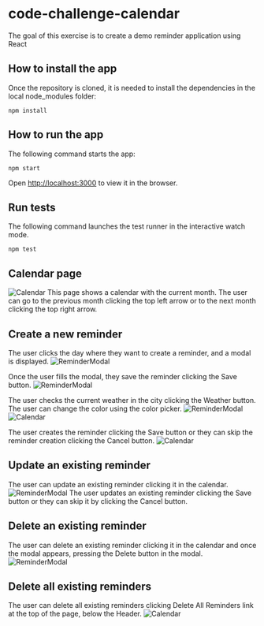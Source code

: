 # code-challenge-calendar

The goal of this exercise is to create a demo reminder application using React

## How to install the app

Once the repository is cloned, it is needed to install the dependencies in the local node_modules folder:

`npm install`

## How to run the app

The following command starts the app:

`npm start`

Open [http://localhost:3000](http://localhost:3000) to view it in the browser.

## Run tests

The following command launches the test runner in the interactive watch mode.

`npm test`

## Calendar page

![Calendar](https://panglat.github.io/code-challenge-calendar/images/01.png 'Calendar')
This page shows a calendar with the current month. The user can go to the previous month clicking the top left arrow or to the next month clicking the top right arrow.

## Create a new reminder

The user clicks the day where they want to create a reminder, and a modal is displayed.
![ReminderModal](https://panglat.github.io/code-challenge-calendar/images/02.png 'Reminder modal')

Once the user fills the modal, they save the reminder clicking the Save button.
![ReminderModal](https://panglat.github.io/code-challenge-calendar/images/03.png 'Reminder modal')

The user checks the current weather in the city clicking the Weather button.
The user can change the color using the color picker.
![ReminderModal](https://panglat.github.io/code-challenge-calendar/images/04.png 'Reminder modal')
![Calendar](https://panglat.github.io/code-challenge-calendar/images/05.png 'Calendar')

The user creates the reminder clicking the Save button or they can skip the reminder creation clicking the Cancel button.
![Calendar](https://panglat.github.io/code-challenge-calendar/images/06.png 'Calendar')

## Update an existing reminder

The user can update an existing reminder clicking it in the calendar.
![ReminderModal](https://panglat.github.io/code-challenge-calendar/images/07.png 'Reminder modal')
The user updates an existing reminder clicking the Save button or they can skip it by clicking the Cancel button.

## Delete an existing reminder

The user can delete an existing reminder clicking it in the calendar and once the modal appears, pressing the Delete button in the modal.
![ReminderModal](https://panglat.github.io/code-challenge-calendar/images/07.png 'Reminder modal')

## Delete all existing reminders

The user can delete all existing reminders clicking Delete All Reminders link at the top of the page, below the Header.
![Calendar](https://panglat.github.io/code-challenge-calendar/images/10.png 'Calendar')
